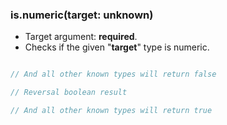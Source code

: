 ### is.numeric(target: unknown)

- Target argument: **required**.
- Checks if the given "**target**" type is numeric.

```typescript

// And all other known types will return false

// Reversal boolean result

// And all other known types will return true
```
